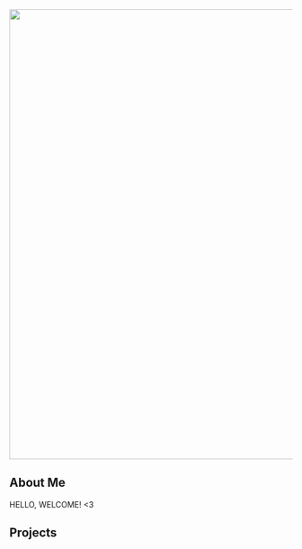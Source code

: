 
<html>
  <head></head>
  <body>
<center><img width="800" src="https://media.giphy.com/media/v1.Y2lkPTc5MGI3NjExYTAyMjc2ZWQyNzhmODM2YzI1ZDk3MWVmYjcxNmNiZTUxMzNkZGI2MSZjdD1n/JEROrFx7moGElXZ1dL/giphy.gif"></center>
  
  <h2>About Me</h2>
  <p>HELLO, WELCOME! <3</p>
                                                                                        
  
                                                                                        
  <h2>Projects</h2>
  
  </body>
  
  
  </html>
 
  
  

